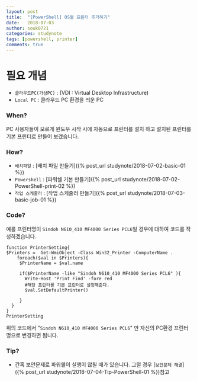 ```yaml
---
layout: post
title:  "[PowerShell] OS별 프린터 추가하기"
date:   2018-07-03
author: souk0721
categories: studynote
tags: [powershell, printer]
comments: true
---
```



# 필요 개념
  - `클라우드PC(가상PC)` : (VDI : Virtual Desktop Infrastructure)
  - `Local PC` : 클라우드 PC 환경을 띄운 PC
  

### When?
PC 사용자들이 모르게 윈도우 시작 시에 자동으로 프린터를 설치 하고 설치된 프린터를 기본 프린터로 만들어 보겠습니다.


### How?
- `배치파일` : [배치 파일 만들기]({% post_url studynote/2018-07-02-basic-01 %})
- `Powershell` : [파워쉘 기본 만들기]({% post_url studynote/2018-07-02-PowerShell-print-02 %})
- `작업 스케줄러` : [작업 스케줄러 만들기]({% post_url studynote/2018-07-03-basic-job-01 %})

### Code?
예를 프린터명이 `Sindoh N610_410 MF4000 Series PCL6`일 경우에 대하여 코드를 작성하겠습니다.

```
function PrinterSetting{
$Printers =  Get-WmiObject -Class Win32_Printer -ComputerName .
    foreach($val in $Printers){
     $PrinterName = $val.name

     if($PrinterName -like "Sindoh N610_410 MF4000 Series PCL6" ){
       Write-Host 'Print Find' -fore red
       #해당 프린터를 기본 프린터로 설정해준다.
       $val.SetDefaultPrinter()
       
     }
  }
}
PrinterSetting
```
위의 코드에서 "`Sindoh N610_410 MF4000 Series PCL6`" 만 자신의 PC환경 프린터명으로 변경하면 됩니다.

### Tip?
 - 간혹 보안문제로 파워쉘이 실행이 않될 때가 있습니다. 
 그럴 경우 [`보안문제 해결`]({% post_url  studynote/2018-07-04-Tip-PowerShell-01 %})참고




